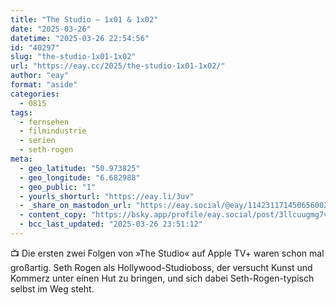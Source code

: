 ```yaml
---
title: "The Studio – 1x01 & 1x02"
date: "2025-03-26"
datetime: "2025-03-26 22:54:56"
id: "40297"
slug: "the-studio-1x01-1x02"
url: "https://eay.cc/2025/the-studio-1x01-1x02/"
author: "eay"
format: "aside"
categories:
  - 0815
tags:
  - fernsehen
  - filmindustrie
  - serien
  - seth-rogen
meta:
  - geo_latitude: "50.973825"
  - geo_longitude: "6.682988"
  - geo_public: "1"
  - yourls_shorturl: "https://eay.li/3uv"
  - _share_on_mastodon_url: "https://eay.social/@eay/114231171450656002"
  - content_copy: "https://bsky.app/profile/eay.social/post/3llcuugmg7v2a"
  - bcc_last_updated: "2025-03-26 23:51:12"
---
```


📺 Die ersten zwei Folgen von »The Studio« auf Apple TV+ waren schon mal großartig. Seth Rogen als Hollywood-Studioboss, der versucht Kunst und Kommerz unter einen Hut zu bringen, und sich dabei Seth-Rogen-typisch selbst im Weg steht.
